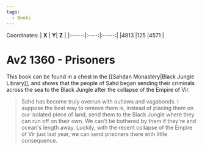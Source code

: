 ```yaml
---
tags:
  - Books
---
```


Coordinates:
| **X** | **Y**| **Z** |
|:-----:|:----:|:-----:|
|4813  |125   |4571  |

# Av2 1360 - Prisoners

This book can be found in a chest in the [[Sahdan Monastery|Black Jungle Library]], and shows that the people of Sahd began sending their criminals across the sea to the Black Jungle after the collapse of the Empire of Vir.

> Sahd has become truly overrun with outlaws and vagabonds. I suppose the best way to remove them is, instead of placing them on our isolated piece of land, send them to the Black Jungle where they can run off on their own. We can't be bothered by them if they're and ocean's length away. Luckily, with the recent collapse of the Empire of Vir just last year, we can send prisoners there with little consequence.



